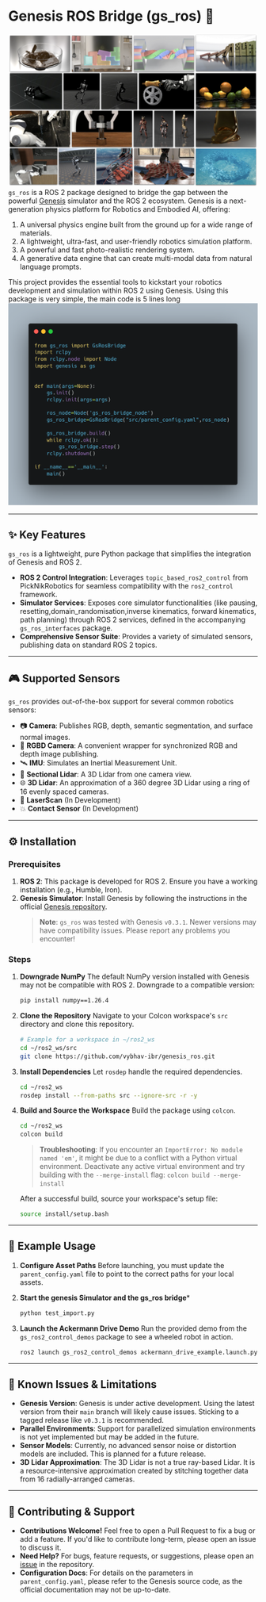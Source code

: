# Genesis ROS Bridge (gs_ros) 🤖
![alt text](genesis_teaser.png)
`gs_ros` is a ROS 2 package designed to bridge the gap between the powerful [Genesis](https://github.com/Genesis-Embodied-AI/Genesis.git) simulator and the ROS 2 ecosystem. Genesis is a next-generation physics platform for Robotics and Embodied AI, offering:

1.  A universal physics engine built from the ground up for a wide range of materials.
2.  A lightweight, ultra-fast, and user-friendly robotics simulation platform.
3.  A powerful and fast photo-realistic rendering system.
4.  A generative data engine that can create multi-modal data from natural language prompts.

This project provides the essential tools to kickstart your robotics development and simulation within ROS 2 using Genesis. Using this package is very simple, the main code is 5 lines long 
![alt text](carbon.png)

---

## ✨ Key Features

`gs_ros` is a lightweight, pure Python package that simplifies the integration of Genesis and ROS 2.

-   **ROS 2 Control Integration**: Leverages `topic_based_ros2_control` from PickNikRobotics for seamless compatibility with the `ros2_control` framework.
-   **Simulator Services**: Exposes core simulator functionalities (like pausing, resetting,domain_randomisation,inverse kinematics, forward kinematics, path planning) through ROS 2 services, defined in the accompanying `gs_ros_interfaces` package.
-   **Comprehensive Sensor Suite**: Provides a variety of simulated sensors, publishing data on standard ROS 2 topics.

---

## 🎮 Supported Sensors

`gs_ros` provides out-of-the-box support for several common robotics sensors:

-   📷 **Camera**: Publishes RGB, depth, semantic segmentation, and surface normal images.
-   📸 **RGBD Camera**: A convenient wrapper for synchronized RGB and depth image publishing.
-   🛰️ **IMU**: Simulates an Inertial Measurement Unit.
-   📏 **Sectional Lidar**: A 3D Lidar from one camera view.
-   🌐 **3D Lidar**: An approximation of a 360 degree 3D Lidar using a ring of 16 evenly spaced cameras.
-   📡 **LaserScan** (In Development)
-   💥 **Contact Sensor** (In Development)

---

## ⚙️ Installation

### Prerequisites

1.  **ROS 2**: This package is developed for ROS 2. Ensure you have a working installation (e.g., Humble, Iron).
2.  **Genesis Simulator**: Install Genesis by following the instructions in the official [Genesis repository](https://github.com/Genesis-Embodied-AI/Genesis.git).
    > **Note**: `gs_ros` was tested with Genesis `v0.3.1`. Newer versions may have compatibility issues. Please report any problems you encounter!

### Steps

1.  **Downgrade NumPy**
    The default NumPy version installed with Genesis may not be compatible with ROS 2. Downgrade to a compatible version:
    ```bash
    pip install numpy==1.26.4
    ```

2.  **Clone the Repository**
    Navigate to your Colcon workspace's `src` directory and clone this repository.
    ```bash
    # Example for a workspace in ~/ros2_ws
    cd ~/ros2_ws/src
    git clone https://github.com/vybhav-ibr/genesis_ros.git
    ```

3.  **Install Dependencies**
    Let `rosdep` handle the required dependencies.
    ```bash
    cd ~/ros2_ws
    rosdep install --from-paths src --ignore-src -r -y
    ```

4.  **Build and Source the Workspace**
    Build the package using `colcon`.
    ```bash
    cd ~/ros2_ws
    colcon build
    ```
    > **Troubleshooting**: If you encounter an `ImportError: No module named 'em'`, it might be due to a conflict with a Python virtual environment. Deactivate any active virtual environment and try building with the `--merge-install` flag:
    > `colcon build --merge-install`

    After a successful build, source your workspace's setup file:
    ```bash
    source install/setup.bash
    ```

---

## 🧪 Example Usage

1. **Configure Asset Paths**
    Before launching, you must update the `parent_config.yaml` file to point to the correct paths for your local assets.

2. **Start the genesis Simulator and the gs_ros bridge***

    ```bash
    python test_import.py
    ```

3. **Launch the Ackermann Drive Demo**
    Run the provided demo from the `gs_ros2_control_demos` package to see a wheeled robot in action.

    ```bash
    ros2 launch gs_ros2_control_demos ackermann_drive_example.launch.py
    ```

---

## 📝 Known Issues & Limitations

-   **Genesis Version**: Genesis is under active development. Using the latest version from their `main` branch will likely cause issues. Sticking to a tagged release like `v0.3.1` is recommended.
-   **Parallel Environments**: Support for parallelized simulation environments is not yet implemented but may be added in the future.
-   **Sensor Models**: Currently, no advanced sensor noise or distortion models are included. This is planned for a future release.
-   **3D Lidar Approximation**: The 3D Lidar is not a true ray-based Lidar. It is a resource-intensive approximation created by stitching together data from 16 radially-arranged cameras.

---

## 🤝 Contributing & Support

-   **Contributions Welcome!** Feel free to open a Pull Request to fix a bug or add a feature. If you'd like to contribute long-term, please open an issue to discuss it.
-   **Need Help?** For bugs, feature requests, or suggestions, please open an [issue](https://github.com/vybhav-ibr/genesis_ros/issues) in the repository.
-   **Configuration Docs**: For details on the parameters in `parent_config.yaml`, please refer to the Genesis source code, as the official documentation may not be up-to-date.
